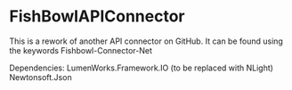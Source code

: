 # FishBowlAPIConnector
This is a rework of another API connector on GitHub. It can be found using the keywords Fishbowl-Connector-Net

Dependencies:
LumenWorks.Framework.IO (to be replaced with NLight)
Newtonsoft.Json
